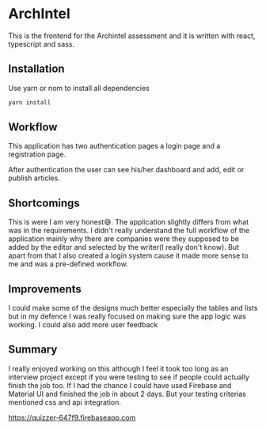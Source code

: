 # ArchIntel

This is the frontend for the Archintel assessment and it is written with react, typescript and sass.

## Installation

Use yarn or nom to install all dependencies

```bash
yarn install
```

## Workflow

This application has two authentication pages a login page and a registration page.

After authentication the user can see his/her dashboard and add, edit or publish articles.


## Shortcomings

This is were I am very honest😅. The application slightly differs from what was in the requirements. I didn't really understand the full workflow of the application mainly why there are companies were they supposed to be added by the editor and selected by the writer(I really don't know). But apart from that I also created a login system cause it made more sense to me and was a pre-defined workflow.
 

## Improvements
I could make some of the designs much better especially the tables and lists but in my defence I was really focused on making sure the app logic was working. I could also add more user feedback

## Summary
I really enjoyed working on this although I feel it took too long as an interview project except if you were testing to see if people could actually finish the job too. If I had the chance I could have used Firebase and Material UI and finished the job in about 2 days. But your testing criterias mentioned css and api integration.

https://quizzer-647f9.firebaseapp.com